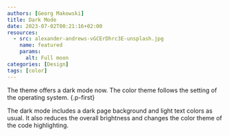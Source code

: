 ```yaml
---
authors: [Georg Makowski]
title: Dark Mode
date: 2023-07-02T00:21:16+02:00
resources:
  - src: alexander-andrews-vGCErDhrc3E-unsplash.jpg
    name: featured
    params:
      alt: Full moon
categories: [Design]
tags: [color]
---
```


The theme offers a dark mode now. The color theme follows the setting of the operating system.
{.p-first}
<!--more-->

The dark mode includes a dark page background and light text colors as usual. It also reduces the overall brightness and changes the color theme of the code highlighting.
